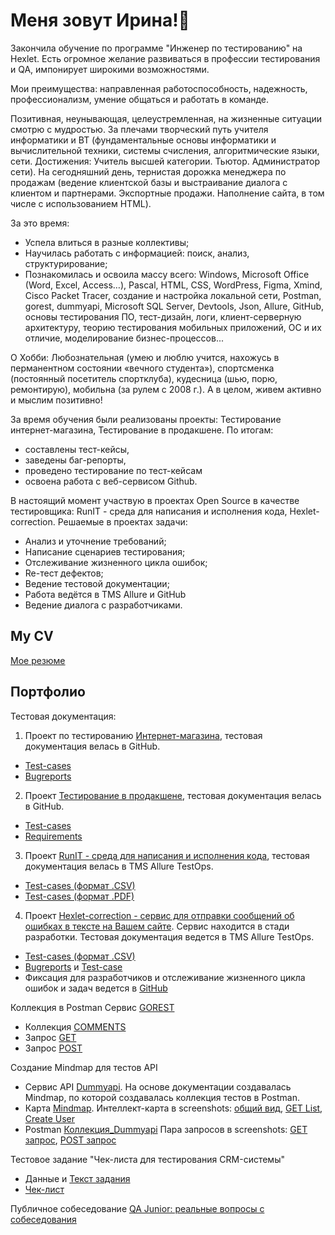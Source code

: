 
<h1> Меня зовут Ирина!👋 </h1>

Закончила обучение по программе "Инженер по тестированию" на Hexlet. 
Есть огромное желание развиваться в профессии тестирования и QA, импонирует широкими возможностями.

Мои преимущества: направленная работоспособность, надежность, профессионализм, умение общаться и работать в команде.

Позитивная, неунывающая, целеустремленная, на жизненные ситуации смотрю с мудростью.
За плечами творческий путь учителя информатики и ВТ (фундаментальные основы информатики и вычислительной техники, системы счисления, алгоритмические языки, сети. Достижения: Учитель высшей категории. Тьютор. Администратор сети).
На сегодняшний день, тернистая дорожка менеджера по продажам (ведение клиентской базы и выстраивание диалога с клиентом и партнерами. Экспортные продажи. Наполнение сайта, в том числе с использованием HTML). 

За это время:
- Успела влиться в разные коллективы;
- Научилась работать с информацией: поиск, анализ, структурирование;
- Познакомилась и освоила массу всего: Windows, Microsoft Office (Word, Excel, Access…), Pascal, HTML, CSS, WordPress, Figma, Xmind, Cisco Packet Tracer, создание и настройка локальной сети, Postman, gorest, dummyapi, Microsoft SQL Server, Devtools, Json, Allure, GitHub, основы тестирования ПО, тест-дизайн, логи, клиент-серверную архитектуру, теорию тестирования мобильных приложений, ОС и их отличие, моделирование бизнес-процессов...

О Хобби: 
Любознательная (умею и люблю учится, нахожусь в перманентном состоянии «вечного студента»),
спортсменка (постоянный посетитель спортклуба), 
кудесница (шью, порю, ремонтирую), 
мобильна (за рулем с 2008 г.).
А в целом, живем активно и мыслим позитивно!

За время обучения были реализованы проекты: Тестирование интернет-магазина, Тестирование в продакшене. 
По итогам:
- составлены тест-кейсы, 
- заведены баг-репорты,
- проведено тестирование по тест-кейсам
- освоена работа с веб-сервисом Github.
  
В настоящий момент участвую в проектах Open Source в качестве тестировщика: RunIT - среда для написания и исполнения кода, Hexlet-correction. 
Решаемые в проектах задачи:
- Анализ и уточнение требований;
- Написание сценариев тестирования;
- Отслеживание жизненного цикла ошибок;
- Re-тест дефектов;
- Ведение тестовой документации;
- Работа ведётся в  TMS Allure и GitHub
- Ведение диалога с разработчиками.
  

## My CV 

[Мое резюме](https://cv.hexlet.io/ru/account/resumes)

## Портфолио 
Тестовая документация:

1. Проект по тестированию [Интернет-магазина](https://hexlet-products-store.vercel.app/), тестовая документация велась в GitHub.
  -  [Test-cases](https://github.com/kairina2020/qa-engineer-project-84/blob/main/test-cases.yml)
  -  [Bugreports](https://github.com/kairina2020/qa-engineer-project-84/blob/main/bugreports.yml)
 
2. Проект [Тестирование в продакшене](https://codebattle.hexlet.io/), тестовая документация велась в GitHub.
  -  [Test-cases](https://github.com/kairina2020/qa-engineer-project-85/blob/main/test-cases.yml)
  -  [Requirements](https://github.com/kairina2020/qa-engineer-project-85/blob/main/requirements.yml)
 
 3. Проект [RunIT - среда для написания и исполнения кода](https://runit.hexlet.ru/), тестовая документация велась в TMS Allure TestOps.
  -  [Test-cases (формат .CSV)](report.csv)
  -  [Test-cases (формат .PDF)](Test_cases_RunIT.pdf)

 4. Проект [Hexlet-correction - cервис для отправки сообщений об ошибках в тексте на Вашем сайте](https://hexlet-correction.herokuapp.com). Сервис находится в стади разработки. Тестовая документация ведется в TMS Allure TestOps.
  -  [Test-cases (формат .CSV)](report_HC.csv)
  -  [Bugreports](https://github.com/kairina2020/Kairina2020/blob/main/Bagreport.png) и [Test-case](https://github.com/kairina2020/Kairina2020/blob/main/Test_case.png)
  -  Фиксация для разработчиков и отслеживание жизненного цикла ошибок и задач ведется в [GitHub](https://github.com/issues?q=is%3Aissue+is%3Aopen+author%3Akairina2020)

Коллекция в Postman Сервис [GOREST](https://gorest.co.in/)
- Коллекция [COMMENTS](https://github.com/kairina2020/Kairina2020/blob/main/Gorest_COMMENTS.postman_collection.json)
- Запрос [GET](https://github.com/kairina2020/Kairina2020/blob/main/GET_Gorest.jpg)
- Запрос [POST](https://github.com/kairina2020/Kairina2020/blob/main/POST_gorest.jpg) 

Создание Mindmap для тестов API
  - Сервис API  [Dummyapi](https://dummyapi.io/). На основе документации создавалась Mindmap, по которой создавалась коллекция тестов в Postman.
  - Карта [Mindmap](https://github.com/kairina2020/Kairina2020/blob/main/DummyAPI.xmind). Интеллект-карта в screenshots: [общий вид](Karta_1.jpg), [GET List](Karta_2.jpg), [Create User](Karta_3.jpg)
  - Postman [Коллекция_Dummyapi](Dummyapi.postman_collection) Пара запросов в screenshots: [GET запрос](Dummy_Get.jpg), [POST запрос](Dummy_POST.jpg)

Тестовое задание "Чек-листа для тестирования CRM-системы" 
  - Данные и [Текст задания](Envybox_тест(Инженер_по_тестированию).pdf)
  - [Чек-лист](Чек-лист_проверок_CRM-системы.docx)

Публичное cобеседование [QA Junior: реальные вопросы с собеседования](https://www.youtube.com/watch?v=feetkMxnB88)


